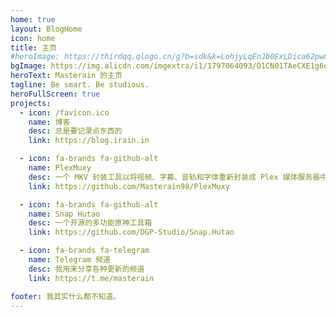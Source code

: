 ```yaml
---
home: true
layout: BlogHome
icon: home
title: 主页
#heroImage: https://thirdqq.qlogo.cn/g?b=sdk&k=LohjyLqEnJb0ExLDica62pw&s=5&t=1513122185
bgImage: https://img.alicdn.com/imgextra/i1/1797064093/O1CN01TAeCXE1g6e2aC87v6_!!1797064093.png_.webp
heroText: Masterain 的主页
tagline: Be smart. Be studious.
heroFullScreen: true
projects:
  - icon: /favicon.ico
    name: 博客
    desc: 总是要记录点东西的
    link: https://blog.irain.in

  - icon: fa-brands fa-github-alt
    name: PlexMuxy
    desc: 一个 MKV 封装工具以将视频、字幕、音轨和字体重新封装成 Plex 媒体服务器中最佳实践的媒体文件
    link: https://github.com/Masterain98/PlexMuxy

  - icon: fa-brands fa-github-alt
    name: Snap Hutao
    desc: 一个开源的多功能原神工具箱
    link: https://github.com/DGP-Studio/Snap.Hutao

  - icon: fa-brands fa-telegram
    name: Telegram 频道
    desc: 我用来分享各种更新的频道
    link: https://t.me/masterain

footer: 我其实什么都不知道。
---
```


